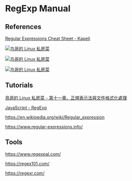 <!-- #regexp -->
# RegExp Manual

<!-- #regexp-ref -->
## References

[Regular Expressions Cheat Sheet - Kapeli](https://kapeli.com/cheat_sheets/Regular_Expressions.docset/Contents/Resources/Documents/index)

[![鸟哥的 Linux 私房菜](https://gitee.com/mrhuangyuhui/images/raw/master/regexp/regexp-vbird-1.jpg)](http://linux.vbird.org/linux_basic/0330regularex.php)

[![鸟哥的 Linux 私房菜](https://gitee.com/mrhuangyuhui/images/raw/master/regexp/regexp-vbird-2.png)](http://linux.vbird.org/linux_basic/0330regularex.php)

[![鸟哥的 Linux 私房菜](https://gitee.com/mrhuangyuhui/images/raw/master/regexp/regexp-vbird-3.png)](http://linux.vbird.org/linux_basic/0330regularex.php)

<!-- #regexp-tutorial -->
## Tutorials

[鳥哥的 Linux 私房菜 - 第十一章、正規表示法與文件格式化處理](/tutorials/linux/linux-vbird-basic/ch11.md)

[JavaScript - RegExp](/tutorials/js/js-regexp.md)

<https://en.wikipedia.org/wiki/Regular_expression>

<https://www.regular-expressions.info/>

<!-- #regexp-tool -->
## Tools

<https://www.regexpal.com/>

<https://regex101.com/>

<https://regexr.com/>
